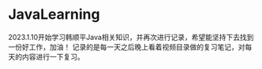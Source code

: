 # JavaLearning
2023.1.10开始学习韩顺平Java相关知识，并再次进行记录，希望能坚持下去找到一份好工作，加油！
记录的是每一天之后晚上看着视频目录做的复习笔记，对每天的内容进行一下复习。
